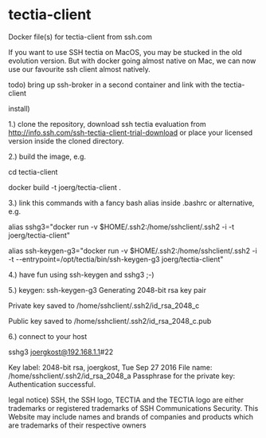 # tectia-client
Docker file(s) for tectia-client from ssh.com

If you want to use SSH tectia on MacOS, you may be stucked in the old evolution version. But with docker going almost native on Mac, we can now use our favourite ssh client almost natively.

todo) 
bring up ssh-broker in a second container and link with the tectia-client

install)

1.) clone the repository, download ssh tectia evaluation from http://info.ssh.com/ssh-tectia-client-trial-download or place your licensed version inside the cloned directory.

2.) build the image, e.g.

cd tectia-client

docker build -t joerg/tectia-client .

3.) link this commands with a fancy bash alias inside .bashrc or alternative, e.g.

alias sshg3="docker run -v $HOME/.ssh2:/home/sshclient/.ssh2 -i -t joerg/tectia-client"

alias ssh-keygen-g3="docker run -v $HOME/.ssh2:/home/sshclient/.ssh2 -i -t --entrypoint=/opt/tectia/bin/ssh-keygen-g3 joerg/tectia-client"

4.) have fun using ssh-keygen and sshg3 ;-)

5.) keygen:
ssh-keygen-g3 
Generating 2048-bit rsa key pair


Private key saved to /home/sshclient/.ssh2/id_rsa_2048_c

Public key saved to /home/sshclient/.ssh2/id_rsa_2048_c.pub

6.) connect to your host

sshg3 joergkost@192.168.1.1#22


Key label: 2048-bit rsa, joergkost, Tue Sep 27 2016
File name: /home/sshclient/.ssh2/id_rsa_2048_a
Passphrase for the private key: 
Authentication successful.


legal notice)
SSH, the SSH logo, TECTIA and the TECTIA logo are either trademarks or registered trademarks of SSH Communications Security. This Website may include names and brands of companies and products which are trademarks of their respective owners






